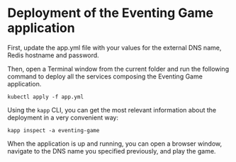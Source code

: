 # Deployment of the Eventing Game application

First, update the app.yml file with your values for the external DNS name, Redis hostname and password.

Then, open a Terminal window from the current folder and run the following command to deploy all the services
composing the Eventing Game application.

```shell
kubectl apply -f app.yml
```

Using the `kapp` CLI, you can get the most relevant information about the deployment in a very convenient way:

```shell
kapp inspect -a eventing-game
```

When the application is up and running, you can open a browser window, navigate to the DNS name you specified previously,
and play the game.
